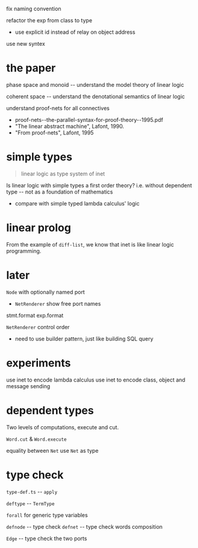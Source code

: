 fix naming convention

refactor the exp from class to type

- use explicit id instead of relay on object address

use new syntex

# the paper

phase space and monoid -- understand the model theory of linear logic

coherent space -- understand the denotational semantics of linear logic

understand proof-nets for all connectives

- proof-nets--the-parallel-syntax-for-proof-theory--1995.pdf
- "The linear abstract machine", Lafont, 1990.
- "From proof-nets", Lafont, 1995

# simple types

> linear logic as type system of inet

Is linear logic with simple types a first order theory?
i.e. without dependent type -- not as a foundation of mathematics

- compare with simple typed lambda calculus' logic

# linear prolog

From the example of `diff-list`,
we know that inet is like linear logic programming.

# later

`Node` with optionally named port

- `NetRenderer` show free port names

stmt.format
exp.format

`NetRenderer` control order

- need to use builder pattern, just like building SQL query

# experiments

use inet to encode lambda calculus
use inet to encode class, object and message sending

# dependent types

Two levels of computations, execute and cut.

`Word.cut` & `Word.execute`

equality between `Net`
use `Net` as type

# type check

`type-def.ts` -- `apply`

`deftype` -- `TermType`

`forall` for generic type variables

`defnode` -- type check
`defnet` -- type check words composition

`Edge` -- type check the two ports
